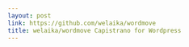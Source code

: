 ```yaml
---
layout: post
link: https://github.com/welaika/wordmove
title: welaika/wordmove Capistrano for Wordpress
---
```

